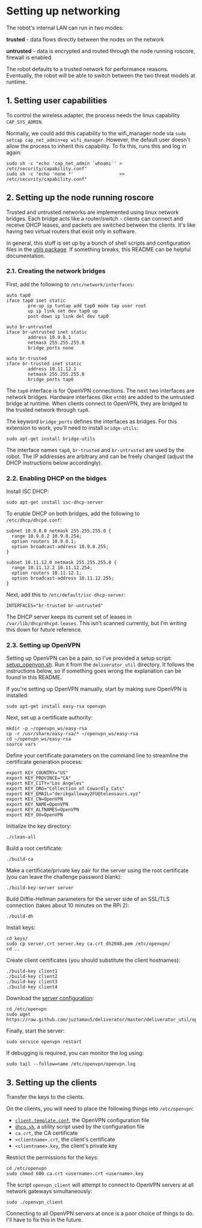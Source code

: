# Setting up networking

The robot's internal LAN can run in two modes:

**trusted** - data flows directly between the nodes on the network

**untrusted** - data is encrypted and routed through the node running roscore, firewall is enabled

The robot defaults to a trusted network for performance reasons. Eventually, the robot will be able to switch between the two threat models at runtime.

## 1. Setting user capabilities

To control the wireless adapter, the process needs the linux capability `CAP_SYS_ADMIN`.

Normally, we could add this capability to the wifi_manager node via `sudo setcap cap_net_admin+ep wifi_manager`. However, the default user doesn't allow the process to inherit this capability. To fix this, runs this and log in again:

```shell
sudo sh -c "echo 'cap_net_admin `whoami`' > /etc/security/capability.conf"
sudo sh -c "echo 'none *'                 >> /etc/security/capability.conf"
```

## 2. Setting up the node running roscore

Trusted and untrusted networks are implemented using linux network bridges. Each bridge acts like a router/switch - clients can connect and receive DHCP leases, and packets are switched between the clients. It's like having two virtual routers that exist only in software.

In general, this stuff is set up by a bunch of shell scripts and configuration files in the [utils package](deliverator_utils). If something breaks, this README can be helpful documentation.

### 2.1. Creating the network bridges

First, add the following to `/etc/network/interfaces`:

```
auto tap0
iface tap0 inet static
        pre-up ip tuntap add tap0 mode tap user root
        up ip link set dev tap0 up
        post-down ip link del dev tap0

auto br-untrusted
iface br-untrusted inet static
        address 10.9.8.1
        netmask 255.255.255.0
        bridge_ports none

auto br-trusted
iface br-trusted inet static
        address 10.11.12.1
        netmask 255.255.255.0
        bridge_ports tap0
```

The `tap0` interface is for OpenVPN connections. The next two interfaces are network bridges. Hardware interfaces (like `eth0`) are added to the untrusted bridge at runtime. When clients connect to OpenVPN, they are bridged to the trusted network through `tap0`.

The keyword `bridge_ports` defines the interfaces as bridges. For this extension to work, you'll need to install `bridge-utils`:

```shell
sudo apt-get install bridge-utils
```

The interface names `tap0`, `br-trusted` and `br-untrusted` are used by the robot. The IP addresses are arbitrary and can be freely changed (adjust the DHCP instructions below accordingly).

### 2.2. Enabling DHCP on the bidges

Install ISC DHCP:

```
sudo apt-get install isc-dhcp-server
```

To enable DHCP on both bridges, add the following to `/etc/dhcp/dhcpd.conf`:

```
subnet 10.9.8.0 netmask 255.255.255.0 {
  range 10.9.8.2 10.9.8.254;
  option routers 10.9.8.1;
  option broadcast-address 10.9.8.255;
}

subnet 10.11.12.0 netmask 255.255.255.0 {
  range 10.11.12.2 10.11.12.254;
  option routers 10.11.12.1;
  option broadcast-address 10.11.12.255;
}
```

Next, add this to `/etc/default/isc-dhcp-server`:

```
INTERFACES="br-trusted br-untrusted"
```

The DHCP server keeps its current set of leases in `/var/lib/dhcp/dhcpd.leases`. This isn't scanned currently, but I'm writing this down for future reference.

### 2.3. Setting up OpenVPN

Setting up OpenVPN can be a pain, so I've provided a setup script: [setup_openvpn.sh](deliverator_util/openvpn/setup_openvpn.sh). Run it from the `deliverator_util` directory. It follows the instructions below, so if something goes wrong the explanation can be found in this README.

If you're setting up OpenVPN manually, start by making sure OpenVPN is installed:

```shell
sudo apt-get install easy-rsa openvpn
```

Next, set up a certificate authority:

```shell
mkdir -p ~/openvpn_ws/easy-rsa
cp -r /usr/share/easy-rsa/* ~/openvpn_ws/easy-rsa
cd ~/openvpn_ws/easy-rsa
source vars
```

Define your certificate parameters on the command line to streamline the certificate generation process:

```shell
export KEY_COUNTRY="US"
export KEY_PROVINCE="CA"
export KEY_CITY="Los Angeles"
export KEY_ORG="Collection of Cowardly Cats"
export KEY_EMAIL="derikgalloway2FU@teleosaurs.xyz"
export KEY_CN=OpenVPN
export KEY_NAME=OpenVPN
export KEY_ALTNAMES=OpenVPN
export KEY_OU=OpenVPN
```

Initialize the key directory:

```shell
./clean-all
```

Build a root certificate:

```shell
./build-ca
```

Make a certificate/private key pair for the server using the root certificate (you can leave the challenge password blank):

```shell
./build-key-server server
```

Build Diffie-Hellman parameters for the server side of an SSL/TLS connection (takes about 10 minutes on the RPi 2):

```shell
./build-dh
```

Install keys:

```shell
cd keys/
sudo cp server.crt server.key ca.crt dh2048.pem /etc/openvpn/
cd ..
```

Create client certificates (you should substitute the client hostnames):

```shell
./build-key client1
./build-key client2
./build-key client3
./build-key client4
```

Download the [server configuration](deliverator_util/openvpn/server.conf):

```shell
cd /etc/openvpn
sudo wget https://raw.github.com/juztamau5/deliverator/master/deliverator_util/openvpn/server.conf
```

Finally, start the server:

```shell
sudo service openvpn restart
```

If debugging is required, you can monitor the log using:

```shell
sudo tail --follow=name /etc/openvpn/openvpn.log
```

## 3. Setting up the clients

Transfer the keys to the clients.

On the clients, you will need to place the following things into `/etc/openvpn`:

* [`client.template.conf`](deliverator_util/openvpn/client.template.conf), the OpenVPN configuration file
* [`dhcp.sh`](deliverator_util/openvpn/dhcp.sh), a utility script used by the configuration file
* `ca.crt`, the CA certificate
* `<clientname>.crt`, the client's certificate
* `<clientname>.key`, the client's private key

Restrict the permissions for the keys:

```shell
cd /etc/openvpn
sudo chmod 600 ca.crt <username>.crt <username>.key
```

The script `openvpn_client` will attempt to connect to OpenVPN servers at all network gateways simultaneously:

```shell
sudo ./openvpn_client
```

Connecting to all OpenVPN servers at once is a poor choice of things to do. I'll have to fix this in the future.
